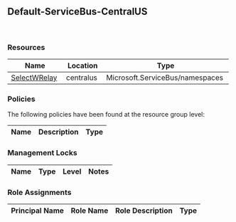 
## Default-ServiceBus-CentralUS 
 
### Resources


| Name | Location | Type |
| --- | --- | --- |
| [SelectWRelay](SelectWRelay--113326776.md)  | centralus  | Microsoft.ServiceBus/namespaces  |

### Policies
The following policies have been found at the resource group level: 

| Name | Description | Type |
| --- | --- | --- |

### Management Locks


| Name | Type | Level | Notes |
| --- | --- | --- | --- |

### Role Assignments


| Principal Name | Role Name | Role Description | Type |
| --- | --- | --- | --- |
